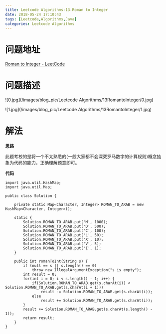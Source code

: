 ```yaml
---
title: Leetcode Algorithms-13.Roman to Integer
date: 2018-05-24 17:10:43
tags: [Leetcode,Algorithms,Java]
categories: Leetcode Algorithms
---
```


# 问题地址

[Roman to Integer - LeetCode](https://leetcode.com/problems/roman-to-integer/description/)

# 问题描述

![0.jpg](/images/blog_pic/Leetcode Algorithms/13RomantoInteger/0.jpg)

![1.jpg](/images/blog_pic/Leetcode Algorithms/13RomantoInteger/1.jpg)

<!-- more -->

# 解法

**思路**

此题考校的是将一个不太熟悉的(一般大家都不会深究罗马数字的计算规则)概念抽象为代码的能力，正确理解题意即可。

**代码**

```
import java.util.HashMap;
import java.util.Map;

public class Solution {

    private static Map<Character, Integer> ROMAN_TO_ARAB = new HashMap<Character, Integer>();

    static {
        Solution.ROMAN_TO_ARAB.put('M', 1000);
        Solution.ROMAN_TO_ARAB.put('D', 500);
        Solution.ROMAN_TO_ARAB.put('C', 100);
        Solution.ROMAN_TO_ARAB.put('L', 50);
        Solution.ROMAN_TO_ARAB.put('X', 10);
        Solution.ROMAN_TO_ARAB.put('V', 5);
        Solution.ROMAN_TO_ARAB.put('I', 1);
    }

    public int romanToInt(String s) {
        if (null == s || s.length() == 0)
            throw new IllegalArgumentException("s is empty");
        int result = 0;
        for(int i = 0; i < s.length() - 1; i++) {
            if(Solution.ROMAN_TO_ARAB.get(s.charAt(i)) < Solution.ROMAN_TO_ARAB.get(s.charAt(i + 1)))
                result -= Solution.ROMAN_TO_ARAB.get(s.charAt(i));
            else
                result += Solution.ROMAN_TO_ARAB.get(s.charAt(i));
        }
        result += Solution.ROMAN_TO_ARAB.get(s.charAt(s.length() - 1));
        return result;
    }
}
```